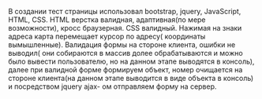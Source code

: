 В создании тест страницы использовал bootstrap, jquery, JavaScript, HTML, CSS.
HTML верстка валидная, адаптивная(по мере возможности), кросс браузерная.
CSS валидный.
Нажимая на знаки адреса карта перемещает курсор по адресу( координаты вымышленные).
Валидация формы на стороне клиента, ошибки не выводил( они собираются в массив долее обрабатываются и можно было вывести пользователю, но на данном этапе выводятся в консоль),  далее при валидной форме формируем объект, номер очищается на стороне клиента(на данном этапе выводится в виде объекта в консоль) и посредством jquery ajax- ом отправляем форму на сервер.

